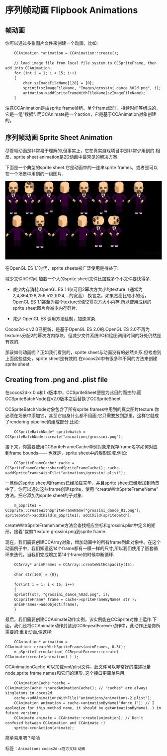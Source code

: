 # 序列帧动画 Flipbook Animations #

## 帧动画

你可以通过多张图片文件来创建一个动画，比如:

```
	CCAnimation *animation = CCAnimation::create();
	
	// load image file from local file system to CCSpriteFrame, then add into CCAnimation
	for (int i = 1; i < 15; i++)
	{
		char szImageFileName[128] = {0};
		sprintf(szImageFileName, "Images/grossini_dance_%02d.png", i);
		animation->addSpriteFrameWithFileName(szImageFileName);  
	}
```
注意CCAnimation是由sprite frame帧组、单个frame延时，持续时间等组成的，它是一组”数据”. 而CCAnimate是一个action，它是基于CCAnimation对象创建的。

## 序列帧动画 Sprite Sheet Animation


尽管帧动画是非常易于理解的,但事实上，它在真实游戏项目中是非常少用到的.相反，sprite sheet animation是2D动画中最常见的解决方案.


下面是一个典型的sprite sheet.它是动画中的一连串sprite frames，或者是可以在一个场景中用到的一组图片. 

![](./res/045152Y9t.png)

在OpenGL ES 1.1时代，sprite sheets被广泛使用是得益于:

减少文件I/O时间.加载一个大的sprite sheet文件比加载多个小文件要快得多.

 
- 减少内存消耗.OpenGL ES 1.1仅可用2幂次方大小的texture（通常为 2,4,864,128,256,512,1024,…的宽高）.换言之，如果宽高比较小的话，OpenGL ES 1.1甚至为每个texture分配2幂次方大小内存.所以使用成组的 sprite sheet图片会减少内存碎片.

- 减少 OpenGL ES 调用方法绘制，加速渲染.

Cocos2d-x v2.0已更新，是基于OpenGL ES 2.0的.OpenGL ES 2.0不再为textures分配2的幂次方内存块，但减少文件系统I/O和绘图调用时间的好处仍然是有效的.


那该如何动画呢？正如我们看到的，sprite sheet与动画没有的必然关系.但考虑到上面这些益处，sprite sheet是有效的.在cocos2d中有很多种不同的方法来创建sprite sheet.

## Creating from .png and .plist file

在cocos2d-x 0.x和1.x版本中，CCSpriteSheet便是为此目的而生的.而CCSpriteBatchNode在v2.0版本之后替换了CCSpriteSheet

CCSpriteBatchNode对象包含了所有sprite frames中用到的真实图片texture.你必须在场景中添加它，甚至它自身什么都不用画;它只需要放到那里，这样它就成了rendering pipeline的组成部分.比如:

```
	CCSpriteBatchNode* spritebatch = CCSpriteBatchNode::create("animations/grossini.png");
```

接下来，你需要使用CCSpriteFrameCache单例对象来保存frame名字如何对应到frame bounds——
也就是，sprite sheet中的矩形区域.例如:

```
	CCSpriteFrameCache* cache = CCSpriteFrameCache::sharedSpriteFrameCache(); cache->addSpriteFramesWithFile("animations/grossini.plist");
```

一旦你的sprite sheet和frames已经加载完毕，并且sprite sheet已经增加到场景中了，你可以通过这些frame创建sprite，使用 “createWithSpriteFrameName” 方法，把它添加为sprite sheet的子对象:

```
	m_pSprite1 = CCSprite::createWithSpriteFrameName("grossini_dance_01.png"); spritebatch->addChild(m_pSprite1); addChild(spritebatch);
```

createWithSpriteFrameName方法会查找相应坐标和grossini.plist中定义的矩形，接着”裁剪”texture grossini.png到sprite frame.



现在，我们需要创建CCArray对象，增加动画中的所有frame到此对象中。在这个动画例子中，我们知道这14个frame都有一模一样的尺寸,所以我们使用了嵌套循环来迭代，当我们完成增加第14个frame的时候中断循环.

```
	CCArray* animFrames = CCArray::createWithCapacity(15);
	 
	char str[100] = {0};
	
	for(int i = 1; i < 15; i++)
	{
	sprintf(str, "grossini_dance_%02d.png", i);
	CCSpriteFrame* frame = cache->spriteFrameByName( str );
	animFrames->addObject(frame);
	}
```

最后，我们需要创建CCAnimate动作实例，该实例能在CCSprite对像上运作.下面，我们还将CCAnimate动作封装到CCRepeatForever动作中，此动作正是你所需要的:重复动画,像这样:

```
	CCAnimation* animation = CCAnimation::createWithSpriteFrames(animFrames, 0.3f);
	m_pSprite1->runAction( CCRepeatForever::create( CCAnimate::create(animation) ) );
```

CCAnimationCache 可以加载xml/plist文件，此文件可以非常好的描述批量node,sprite frame names和它们的矩形. 这个接口更简单易用.

```
	CCAnimationCache *cache = CCAnimationCache::sharedAnimationCache(); // "caches" are always singletons in cocos2d
	cache->addAnimationsWithFile("animations/animations-2.plist");
	CCAnimation animation = cache->animationByName("dance_1"); // I apologize for this method name, it should be getAnimationByName(..) in future versions
	CCAnimate animate = CCAnimate::create(animation); // Don't confused between CCAnimation and CCAnimate :)
	sprite->runAction(animate);
```

简单易用吧？哈哈


标签：`Animations` `cocos2d-x官方文档` `动画` 